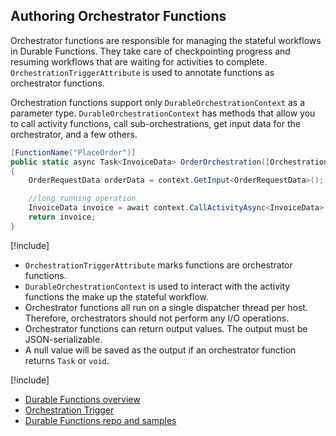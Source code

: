 ## Authoring Orchestrator Functions
Orchestrator functions are responsible for managing the stateful workflows in Durable Functions. They take care of checkpointing progress and resuming workflows that are waiting for activities to complete. `OrchestrationTriggerAttribute` is used to annotate functions as orchestrator functions.

Orchestration functions support only `DurableOrchestrationContext` as a parameter type. `DurableOrchestrationContext` has methods that allow you to call activity functions, call sub-orchestrations, get input data for the orchestrator, and a few others.

```csharp
[FunctionName("PlaceOrder")]
public static async Task<InvoiceData> OrderOrchestration([OrchestrationTrigger] DurableOrchestrationContext context)
{
    OrderRequestData orderData = context.GetInput<OrderRequestData>();

    //long running operation
    InvoiceData invoice = await context.CallActivityAsync<InvoiceData>("ProcessPayment", orderData);
    return invoice;
}
```

[!include[](../includes/takeaways-heading.md)]
* `OrchestrationTriggerAttribute` marks functions are orchestrator functions.
* `DurableOrchestrationContext` is used to interact with the activity functions the make up the stateful workflow.
* Orchestrator functions all run on a single dispatcher thread per host. Therefore, orchestrators should not perform any I/O operations.
* Orchestrator functions can return output values. The output must be JSON-serializable.
* A null value will be saved as the output if an orchestrator function returns `Task` or `void`.

[!include[](../includes/read-more-heading.md)]
* [Durable Functions overview](https://docs.microsoft.com/azure/azure-functions/durable-functions-overview)
* [Orchestration Trigger](https://docs.microsoft.com/azure/azure-functions/durable-functions-bindings#orchestration-triggers)
* [Durable Functions repo and samples](https://github.com/Azure/azure-functions-durable-extension)